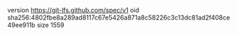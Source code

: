 version https://git-lfs.github.com/spec/v1
oid sha256:4802fbe8a289ad8117c67e5426a871a8c58226c3c13dc81ad2f408ce49ee911b
size 1559
